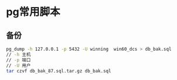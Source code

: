# pg常用脚本

## 备份

```bash
pg_dump -h 127.0.0.1 -p 5432 -U winning  win60_dcs > db_bak.sql
// -h 主机
// -p 端口
// -U 用户
tar czvf db_bak_87.sql.tar.gz db_bak.sql
```

